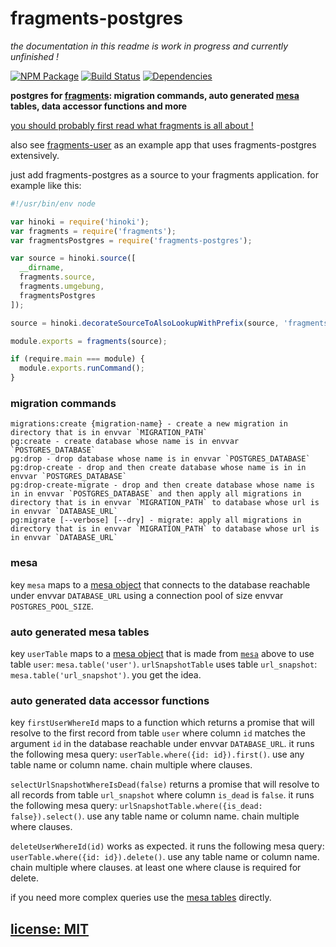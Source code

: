 # fragments-postgres

*the documentation in this readme is work in progress and currently unfinished !*

[![NPM Package](https://img.shields.io/npm/v/fragments-postgres.svg?style=flat)](https://www.npmjs.org/package/fragments-postgres)
[![Build Status](https://travis-ci.org/snd/fragments-postgres.svg?branch=master)](https://travis-ci.org/snd/fragments-postgres/branches)
[![Dependencies](https://david-dm.org/snd/fragments-postgres.svg)](https://david-dm.org/snd/fragments-postgres)

**postgres for [fragments](https://github.com/snd/fragments): migration commands, auto generated [mesa](https://github.com/snd/mesa) tables, data accessor functions and more**

[you should probably first read what fragments is all about !](https://github.com/snd/fragments)

also see [fragments-user](https://github.com/snd/fragments-user)
as an example app that uses fragments-postgres extensively.

just add fragments-postgres as a source to your fragments application. for example like this:
``` javascript
#!/usr/bin/env node

var hinoki = require('hinoki');
var fragments = require('fragments');
var fragmentsPostgres = require('fragments-postgres');

var source = hinoki.source([
  __dirname,
  fragments.source,
  fragments.umgebung,
  fragmentsPostgres
]);

source = hinoki.decorateSourceToAlsoLookupWithPrefix(source, 'fragments_');

module.exports = fragments(source);

if (require.main === module) {
  module.exports.runCommand();
}
```

### migration commands

```
migrations:create {migration-name} - create a new migration in directory that is in envvar `MIGRATION_PATH`
pg:create - create database whose name is in envvar `POSTGRES_DATABASE`
pg:drop - drop database whose name is in envvar `POSTGRES_DATABASE`
pg:drop-create - drop and then create database whose name is in in envvar `POSTGRES_DATABASE`
pg:drop-create-migrate - drop and then create database whose name is in in envvar `POSTGRES_DATABASE` and then apply all migrations in directory that is in envvar `MIGRATION_PATH` to database whose url is in envvar `DATABASE_URL`
pg:migrate [--verbose] [--dry] - migrate: apply all migrations in directory that is in envvar `MIGRATION_PATH` to database whose url is in envvar `DATABASE_URL`
```

### mesa

key `mesa` maps to a [mesa object](https://github.com/snd/mesa) that connects
to the database reachable under envvar `DATABASE_URL` using a connection pool
of size envvar `POSTGRES_POOL_SIZE`.

### auto generated mesa tables

key `userTable` maps to a [mesa object](https://github.com/snd/mesa)
that is made from [`mesa`](#mesa) above to use table `user`: `mesa.table('user')`.
`urlSnapshotTable` uses table `url_snapshot`: `mesa.table('url_snapshot')`.
you get the idea.

### auto generated data accessor functions

key `firstUserWhereId` maps to a function which
returns a promise that will resolve to the first
record from table `user` where column `id` matches the argument `id`
in the database reachable under envvar `DATABASE_URL`.
it runs the following mesa query: `userTable.where({id: id}).first()`.
use any table name or column name. chain multiple where clauses.

`selectUrlSnapshotWhereIsDead(false)` returns a promise that will resolve to all
records from table `url_snapshot` where column `is_dead` is `false`.
it runs the following mesa query: `urlSnapshotTable.where({is_dead: false}).select()`.
use any table name or column name. chain multiple where clauses.

`deleteUserWhereId(id)` works as expected.
it runs the following mesa query: `userTable.where({id: id}).delete()`.
use any table name or column name. chain multiple where clauses.
at least one where clause is required for delete.

if you need more complex queries use the [mesa tables](#auto-generated-mesa-tables) directly.

## [license: MIT](LICENSE)
